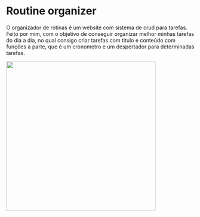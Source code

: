 # Routine organizer

O organizador de rotinas é um website com sistema de crud para tarefas. Feito por mim, com o objetivo de conseguir organizar melhor minhas tarefas do dia a dia, no qual consigo criar tarefas com titulo e conteúdo com funções a parte, que é um cronometro e um despertador para determinadas tarefas.

<img src="/assets/images/Captura de ecrã 2024-11-19 010927.png" style="width: 400px"> 

